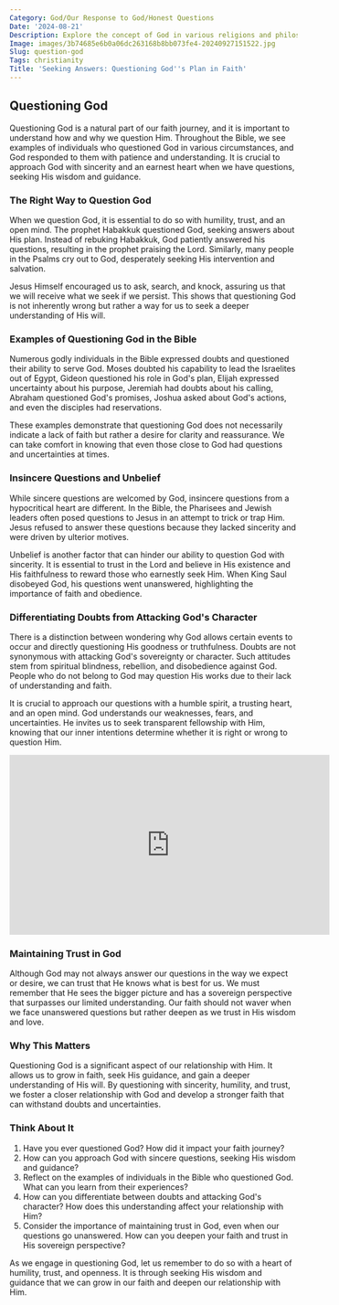 ```yaml
---
Category: God/Our Response to God/Honest Questions
Date: '2024-08-21'
Description: Explore the concept of God in various religions and philosophies. Understand different perspectives on divinity and the role of God in shaping beliefs and practices.
Image: images/3b74685e6b0a06dc263168b8bb073fe4-20240927151522.jpg
Slug: question-god
Tags: christianity
Title: 'Seeking Answers: Questioning God''s Plan in Faith'
---
```


## Questioning God

Questioning God is a natural part of our faith journey, and it is important to understand how and why we question Him. Throughout the Bible, we see examples of individuals who questioned God in various circumstances, and God responded to them with patience and understanding. It is crucial to approach God with sincerity and an earnest heart when we have questions, seeking His wisdom and guidance.

### The Right Way to Question God

When we question God, it is essential to do so with humility, trust, and an open mind. The prophet Habakkuk questioned God, seeking answers about His plan. Instead of rebuking Habakkuk, God patiently answered his questions, resulting in the prophet praising the Lord. Similarly, many people in the Psalms cry out to God, desperately seeking His intervention and salvation.

Jesus Himself encouraged us to ask, search, and knock, assuring us that we will receive what we seek if we persist. This shows that questioning God is not inherently wrong but rather a way for us to seek a deeper understanding of His will.

### Examples of Questioning God in the Bible

Numerous godly individuals in the Bible expressed doubts and questioned their ability to serve God. Moses doubted his capability to lead the Israelites out of Egypt, Gideon questioned his role in God's plan, Elijah expressed uncertainty about his purpose, Jeremiah had doubts about his calling, Abraham questioned God's promises, Joshua asked about God's actions, and even the disciples had reservations.

These examples demonstrate that questioning God does not necessarily indicate a lack of faith but rather a desire for clarity and reassurance. We can take comfort in knowing that even those close to God had questions and uncertainties at times.

### Insincere Questions and Unbelief

While sincere questions are welcomed by God, insincere questions from a hypocritical heart are different. In the Bible, the Pharisees and Jewish leaders often posed questions to Jesus in an attempt to trick or trap Him. Jesus refused to answer these questions because they lacked sincerity and were driven by ulterior motives.

Unbelief is another factor that can hinder our ability to question God with sincerity. It is essential to trust in the Lord and believe in His existence and His faithfulness to reward those who earnestly seek Him. When King Saul disobeyed God, his questions went unanswered, highlighting the importance of faith and obedience.

### Differentiating Doubts from Attacking God's Character

There is a distinction between wondering why God allows certain events to occur and directly questioning His goodness or truthfulness. Doubts are not synonymous with attacking God's sovereignty or character. Such attitudes stem from spiritual blindness, rebellion, and disobedience against God. People who do not belong to God may question His works due to their lack of understanding and faith.

It is crucial to approach our questions with a humble spirit, a trusting heart, and an open mind. God understands our weaknesses, fears, and uncertainties. He invites us to seek transparent fellowship with Him, knowing that our inner intentions determine whether it is right or wrong to question Him.


<iframe width="560" height="315" src="https://www.youtube.com/embed/d15Q3wxD1HY" frameborder="0" allow="autoplay; encrypted-media" allowfullscreen></iframe>


### Maintaining Trust in God

Although God may not always answer our questions in the way we expect or desire, we can trust that He knows what is best for us. We must remember that He sees the bigger picture and has a sovereign perspective that surpasses our limited understanding. Our faith should not waver when we face unanswered questions but rather deepen as we trust in His wisdom and love.

### Why This Matters

Questioning God is a significant aspect of our relationship with Him. It allows us to grow in faith, seek His guidance, and gain a deeper understanding of His will. By questioning with sincerity, humility, and trust, we foster a closer relationship with God and develop a stronger faith that can withstand doubts and uncertainties.

### Think About It

1. Have you ever questioned God? How did it impact your faith journey?
2. How can you approach God with sincere questions, seeking His wisdom and guidance?
3. Reflect on the examples of individuals in the Bible who questioned God. What can you learn from their experiences?
4. How can you differentiate between doubts and attacking God's character? How does this understanding affect your relationship with Him?
5. Consider the importance of maintaining trust in God, even when our questions go unanswered. How can you deepen your faith and trust in His sovereign perspective?

As we engage in questioning God, let us remember to do so with a heart of humility, trust, and openness. It is through seeking His wisdom and guidance that we can grow in our faith and deepen our relationship with Him.